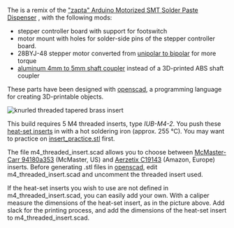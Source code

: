 
The is a remix of the ["zapta" Arduino Motorized SMT Solder Paste Dispenser](https://www.thingiverse.com/thing:1119914) , with the following mods:

- stepper controller board with support for footswitch
- motor mount with holes for solder-side pins of the stepper controller board.
- 28BYJ-48 stepper motor converted from [unipolar to bipolar](http://www.jangeox.be/2013/10/change-unipolar-28byj-48-to-bipolar.html) for more torque
- [aluminum 4mm to 5mm shaft coupler](https://www.google.com/search?&q=%2B%22D19*L25%22+Shaft+Coupling+Aluminium+flexible+%2B%224x5%22+aliexpress) instead of a 3D-printed ABS shaft coupler

These parts have been designed with [openscad](http://www.openscad.org), a programming language for creating 3D-printable objects.

![knurled threaded tapered brass insert](https://github.com/koendv/paste_dispenser/raw/master/doc/inserts.jpg)

This build requires 5 M4 threaded inserts, type *IUB-M4-2*. You push these [heat-set inserts](https://www.lulzbot.com/learn/tutorials/heat-set-inserts-tips-and-tricks) in with a hot soldering iron (approx. 255 &deg;C). You may want to practice on [insert_practice.stl](https://github.com/koendv/paste_dispenser/blob/master/openscad/mcmaster-94180A353/insert_practice.stl) first.

The file m4_threaded_insert.scad allows you to choose between [McMaster-Carr 94180a353](https://www.mcmaster.com/94180a353) (McMaster, US) and [Aerzetix C19143](https://www.amazon.co.uk/dp/B075XHV3GH/) (Amazon, Europe) inserts. Before generating .stl files in [openscad](http://www.openscad.org), edit m4_threaded_insert.scad and uncomment the threaded insert used. 

If the heat-set inserts you wish to use are not defined in m4_threaded_insert.scad, you can easily add your own. With a caliper measure the dimensions of the heat-set insert, as in the picture above. Add slack for the printing process, and add the dimensions of the heat-set insert to m4_threaded_insert.scad.



